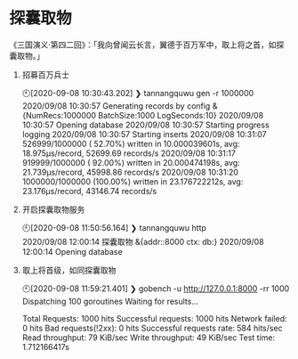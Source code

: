 # 探囊取物

《三国演义·第四二回》：「我向曾闻云长言，翼德于百万军中，取上将之首，如探囊取物。」

1. 招募百万兵士

    🕙[2020-09-08 10:30:43.202] ❯ tannangquwu gen -r 1000000
    2020/09/08 10:30:57 Generating records by config &{NumRecs:1000000 BatchSize:1000 LogSeconds:10}
    2020/09/08 10:30:57 Opening database
    2020/09/08 10:30:57 Starting progress logging
    2020/09/08 10:30:57 Starting inserts
    2020/09/08 10:31:07  526999/1000000 ( 52.70%) written in 10.000039601s, avg: 18.975µs/record, 52699.69 records/s
    2020/09/08 10:31:17  919999/1000000 ( 92.00%) written in 20.000474198s, avg: 21.739µs/record, 45998.86 records/s
    2020/09/08 10:31:20 1000000/1000000 (100.00%) written in 23.176722212s, avg: 23.176µs/record, 43146.74 records/s

1. 开启探囊取物服务

    🕙[2020-09-08 11:50:56.164] ❯ tannangquwu http                              
    2020/09/08 12:00:14 探囊取物 &{addr::8000 ctx:<nil> db:<nil>}
    2020/09/08 12:00:14 Opening database

1. 取上将首级，如同探囊取物

    🕙[2020-09-08 11:59:21.401] ❯ gobench -u http://127.0.0.1:8000 -rr 1000
    Dispatching 100 goroutines
    Waiting for results...
    
    Total Requests:			1000 hits
    Successful requests:		1000 hits
    Network failed:			0 hits
    Bad requests(!2xx):		0 hits
    Successful requests rate:	584 hits/sec
    Read throughput:		79 KiB/sec
    Write throughput:		49 KiB/sec
    Test time:			1.712166417s
